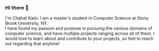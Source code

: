 ### Hi there 👋

I'm Chahat Kalsi. I am a master's student in Computer Science at Stony Brook University, NY.  
I have found my passion and purpose in pursuing the various domains of computer science, and have multiple projects ranging across all of them. I would love to learn about and contribute to your projects, so feel to reach out regarding that anytime!  



